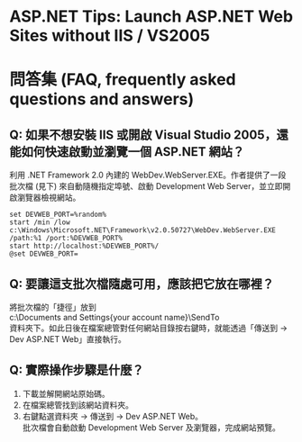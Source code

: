 # ASP.NET Tips: Launch ASP.NET Web Sites without IIS / VS2005

# 問答集 (FAQ, frequently asked questions and answers)

## Q: 如果不想安裝 IIS 或開啟 Visual Studio 2005，還能如何快速啟動並瀏覽一個 ASP.NET 網站？
利用 .NET Framework 2.0 內建的 WebDev.WebServer.EXE。作者提供了一段批次檔 (見下) 來自動隨機指定埠號、啟動 Development Web Server，並立即開啟瀏覽器檢視網站。  
```batch
set DEVWEB_PORT=%random%
start /min /low c:\Windows\Microsoft.NET\Framework\v2.0.50727\WebDev.WebServer.EXE /path:%1 /port:%DEVWEB_PORT%
start http://localhost:%DEVWEB_PORT%/
@set DEVWEB_PORT=
```

## Q: 要讓這支批次檔隨處可用，應該把它放在哪裡？
將批次檔的「捷徑」放到  
c:\Documents and Settings\{your account name}\SendTo  
資料夾下。如此日後在檔案總管對任何網站目錄按右鍵時，就能透過「傳送到 → Dev ASP.NET Web」直接執行。

## Q: 實際操作步驟是什麼？
1. 下載並解開網站原始碼。  
2. 在檔案總管找到該網站資料夾。  
3. 右鍵點選資料夾 → 傳送到 → Dev ASP.NET Web。  
批次檔會自動啟動 Development Web Server 及瀏覽器，完成網站預覽。